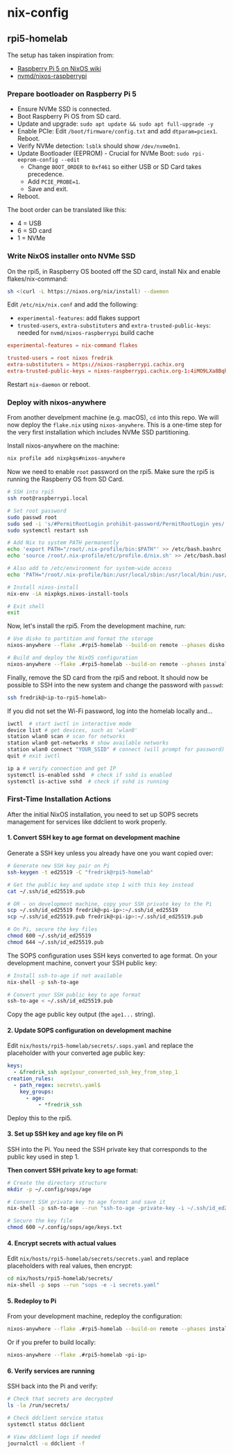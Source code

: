# nix-config

## rpi5-homelab

The setup has taken inspiration from:

- [Raspberry Pi 5 on NixOS wiki](https://wiki.nixos.org/wiki/NixOS_on_ARM/Raspberry_Pi_5)
- [nvmd/nixos-raspberrypi](https://github.com/nvmd/nixos-raspberrypi)

### Prepare bootloader on Raspberry Pi 5

- Ensure NVMe SSD is connected.
- Boot Raspberry Pi OS from SD card.
- Update and upgrade: `sudo apt update && sudo apt full-upgrade -y`
- Enable PCIe: Edit `/boot/firmware/config.txt` and add `dtparam=pciex1`.
  Reboot.
- Verify NVMe detection: `lsblk` should show `/dev/nvme0n1`.
- Update Bootloader (EEPROM) - Crucial for NVMe Boot:
  `sudo rpi-eeprom-config --edit`
  - Change `BOOT_ORDER` to `0xf461` so either USB or SD Card takes precedence.
  - Add `PCIE_PROBE=1`.
  - Save and exit.
- Reboot.

The boot order can be translated like this:

- 4 = USB
- 6 = SD card
- 1 = NVMe

### Write NixOS installer onto NVMe SSD

On the rpi5, in Raspberry OS booted off the SD card, install Nix and enable
flakes/nix-command:

```sh
sh <(curl -L https://nixos.org/nix/install) --daemon
```

Edit `/etc/nix/nix.conf` and add the following:

- `experimental-features`: add flakes support
- `trusted-users`, `extra-substituters` and `extra-trusted-public-keys`: needed
  for `nvmd/nixos-raspberrypi` build cache

```conf
experimental-features = nix-command flakes

trusted-users = root nixos fredrik
extra-substituters = https://nixos-raspberrypi.cachix.org
extra-trusted-public-keys = nixos-raspberrypi.cachix.org-1:4iMO9LXa8BqhU+Rpg6LQKiGa2lsNh/j2oiYLNOQ5sPI=
```

Restart `nix-daemon` or reboot.

### Deploy with nixos-anywhere

From another develpment machine (e.g. macOS), `cd` into this repo. We will now
deploy the `flake.nix` using `nixos-anywhere`. This is a one-time step for the
very first installation which includes NVMe SSD partitioning.

Install nixos-anywhere on the machine:

```sh
nix profile add nixpkgs#nixos-anywhere
```

Now we need to enable `root` password on the rpi5. Make sure the rpi5 is running
the Raspberry OS from SD Card.

```sh
# SSH into rpi5
ssh root@raspberrypi.local

# Set root password
sudo passwd root
sudo sed -i 's/#PermitRootLogin prohibit-password/PermitRootLogin yes/' /etc/ssh/sshd_config
sudo systemctl restart ssh

# Add Nix to system PATH permanently
echo 'export PATH="/root/.nix-profile/bin:$PATH"' >> /etc/bash.bashrc
echo 'source /root/.nix-profile/etc/profile.d/nix.sh' >> /etc/bash.bashrc

# Also add to /etc/environment for system-wide access
echo 'PATH="/root/.nix-profile/bin:/usr/local/sbin:/usr/local/bin:/usr/sbin:/usr/bin:/sbin:/bin"' >> /etc/environment

# Install nixos-install
nix-env -iA nixpkgs.nixos-install-tools

# Exit shell
exit
```

Now, let's install the rpi5. From the development machine, run:

```sh
# Use disko to partition and format the storage
nixos-anywhere --flake .#rpi5-homelab --build-on remote --phases disko root@raspberrypi.local

# Build and deploy the NixOS configuration
nixos-anywhere --flake .#rpi5-homelab --build-on remote --phases install root@raspberrypi.local
```

Finally, remove the SD card from the rpi5 and reboot. It should now be possible
to SSH into the new system and change the password with `passwd`:

```sh
ssh fredrik@<ip-to-rpi5-homelab>
```

If you did not set the Wi-Fi password, log into the homelab locally and...

```sh
iwctl  # start iwctl in interactive mode
device list # get devices, such as 'wlan0'
station wlan0 scan # scan for networks
station wlan0 get-networks # show available networks
station wlan0 connect "YOUR_SSID" # connect (will prompt for password)
quit # exit iwctl

ip a # verify connection and get IP
systemctl is-enabled sshd  # check if sshd is enabled
systemctl is-active sshd  # check if sshd is running
```

### First-Time Installation Actions

After the initial NixOS installation, you need to set up SOPS secrets management
for services like ddclient to work properly.

#### 1. Convert SSH key to age format on development machine

Generate a SSH key unless you already have one you want copied over:

```sh
# Generate new SSH key pair on Pi
ssh-keygen -t ed25519 -C "fredrik@rpi5-homelab"

# Get the public key and update step 1 with this key instead
cat ~/.ssh/id_ed25519.pub

# OR - on development machine, copy your SSH private key to the Pi
scp ~/.ssh/id_ed25519 fredrik@<pi-ip>:~/.ssh/id_ed25519
scp ~/.ssh/id_ed25519.pub fredrik@<pi-ip>:~/.ssh/id_ed25519.pub

# On Pi, secure the key files
chmod 600 ~/.ssh/id_ed25519
chmod 644 ~/.ssh/id_ed25519.pub
```

The SOPS configuration uses SSH keys converted to age format. On your
development machine, convert your SSH public key:

```sh
# Install ssh-to-age if not available
nix-shell -p ssh-to-age

# Convert your SSH public key to age format
ssh-to-age < ~/.ssh/id_ed25519.pub
```

Copy the age public key output (the `age1...` string).

#### 2. Update SOPS configuration on development machine

Edit `nix/hosts/rpi5-homelab/secrets/.sops.yaml` and replace the placeholder
with your converted age public key:

```yaml
keys:
  - &fredrik_ssh age1your_converted_ssh_key_from_step_1
creation_rules:
  - path_regex: secrets\.yaml$
    key_groups:
      - age:
          - *fredrik_ssh
```

Deploy this to the rpi5.

#### 3. Set up SSH key and age key file on Pi

SSH into the Pi. You need the SSH private key that corresponds to the public key
used in step 1.

**Then convert SSH private key to age format:**

```sh
# Create the directory structure
mkdir -p ~/.config/sops/age

# Convert SSH private key to age format and save it
nix-shell -p ssh-to-age --run "ssh-to-age -private-key -i ~/.ssh/id_ed25519 > ~/.config/sops/age/keys.txt"

# Secure the key file
chmod 600 ~/.config/sops/age/keys.txt
```

#### 4. Encrypt secrets with actual values

Edit `nix/hosts/rpi5-homelab/secrets/secrets.yaml` and replace placeholders with
real values, then encrypt:

```sh
cd nix/hosts/rpi5-homelab/secrets/
nix-shell -p sops --run "sops -e -i secrets.yaml"
```

#### 5. Redeploy to Pi

From your development machine, redeploy the configuration:

```sh
nixos-anywhere --flake .#rpi5-homelab --build-on remote --phases install root@<pi-ip>
```

Or if you prefer to build locally:

```sh
nixos-anywhere --flake .#rpi5-homelab <pi-ip>
```

#### 6. Verify services are running

SSH back into the Pi and verify:

```sh
# Check that secrets are decrypted
ls -la /run/secrets/

# Check ddclient service status
systemctl status ddclient

# View ddclient logs if needed
journalctl -u ddclient -f
```
